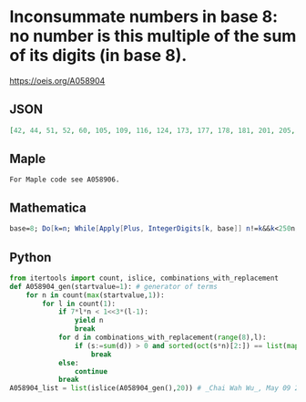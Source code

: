 # Inconsummate numbers in base 8: no number is this multiple of the sum of its digits \(in base 8\)\.
https://oeis.org/A058904
## JSON
```JSON
[42, 44, 51, 52, 60, 105, 109, 116, 124, 173, 177, 178, 181, 201, 205, 209, 210, 213, 214, 217, 233, 237, 241, 242, 245, 249, 250, 251, 254, 255, 269, 273, 277, 278, 282, 285, 287, 290, 298, 299, 300, 308, 336, 343, 348, 352, 397, 401, 402, 403]
```
## Maple
```Maple
For Maple code see A058906.
```
## Mathematica
```Mathematica
base=8; Do[k=n; While[Apply[Plus, IntegerDigits[k, base]] n!=k&&k<250n, k+=n]; If[k==250 n, Print[n]], {n, 1, 10^3}] (* _Vincenzo Librandi_, Sep 21 2017 *)
```
## Python
```Python
from itertools import count, islice, combinations_with_replacement
def A058904_gen(startvalue=1): # generator of terms
    for n in count(max(startvalue,1)):
        for l in count(1):
            if 7*l*n < 1<<3*(l-1):
                yield n
                break
            for d in combinations_with_replacement(range(8),l):
                if (s:=sum(d)) > 0 and sorted(oct(s*n)[2:]) == list(map(str,d)):
                    break
            else:
                continue
            break
A058904_list = list(islice(A058904_gen(),20)) # _Chai Wah Wu_, May 09 2023
```
